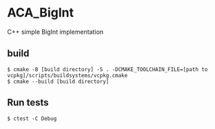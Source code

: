 # ACA_BigInt
C++ simple BigInt implementation

## build
```
$ cmake -B [build directory] -S . -DCMAKE_TOOLCHAIN_FILE=[path to vcpkg]/scripts/buildsystems/vcpkg.cmake
$ cmake --build [build directory]
```

## Run tests
```
$ ctest -C Debug
```
